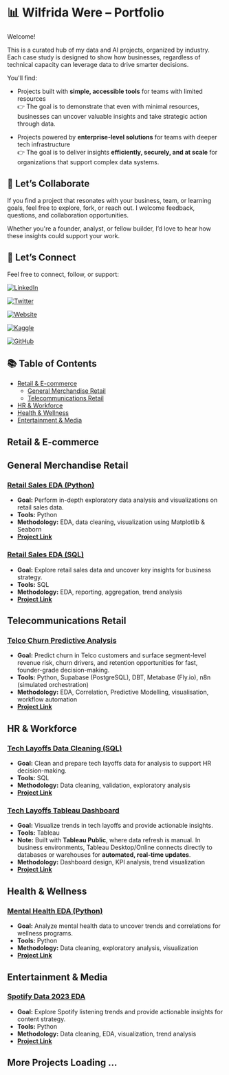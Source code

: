 # 📊 Wilfrida Were – Portfolio

Welcome!  

This is a curated hub of my data and AI projects, organized by industry. Each case study is designed to show how businesses, regardless of technical capacity can leverage data to drive smarter decisions.

You'll find:

- Projects built with **simple, accessible tools** for teams with limited resources  
  👉 The goal is to demonstrate that even with minimal resources, businesses can uncover valuable insights and take strategic action through data.

- Projects powered by **enterprise-level solutions** for teams with deeper tech infrastructure  
  👉 The goal is to deliver insights **efficiently, securely, and at scale** for organizations that support complex data systems.

## 💬 Let’s Collaborate

If you find a project that resonates with your business, team, or learning goals, feel free to explore, fork, or reach out. I welcome feedback, questions, and collaboration opportunities.

Whether you're a founder, analyst, or fellow builder, I’d love to hear how these insights could support your work.

## 🔗 Let’s Connect  

Feel free to connect, follow, or support:  

[![LinkedIn](https://img.shields.io/badge/LinkedIn-Connect-blue?style=flat&logo=linkedin)](https://linkedin.com/in/wilfridawere/)  

[![Twitter](https://img.shields.io/badge/X-Follow-black?style=flat&logo=twitter)](https://x.com/wilfridawere)  

[![Website](https://img.shields.io/badge/Website-Visit-orange?style=flat&logo=google-chrome)](https://www.wilfridawere.com/)  

[![Kaggle](https://img.shields.io/badge/Kaggle-Follow-blue?style=flat&logo=kaggle)](https://kaggle.com/wilfridawere)  

[![GitHub](https://img.shields.io/badge/GitHub-Projects-black?style=flat&logo=github)](https://github.com/Wilfrida-Were)  


## 📚 Table of Contents
- [Retail & E-commerce](#retail-e-commerce)
  - [General Merchandise Retail](#general) 
  - [Telecommunications Retail](#telecommunications)
- [HR & Workforce](#hr-workforce)
- [Health & Wellness](#health-wellness)
- [Entertainment & Media](#entertainment-media)



<a name="retail-e-commerce"></a>
## Retail & E-commerce

<a name="general"></a>
## General Merchandise Retail

### **[Retail Sales EDA (Python)](https://github.com/Wilfrida-Were/Retail-Sales-EDA-in-Python/blob/main/README.md)**
- **Goal:** Perform in-depth exploratory data analysis and visualizations on retail sales data.  
- **Tools:** Python  
- **Methodology:** EDA, data cleaning, visualization using Matplotlib & Seaborn  
- **[Project Link](https://github.com/Wilfrida-Were/Retail-Sales-EDA-in-Python/blob/main/README.md)**


### **[Retail Sales EDA (SQL)](https://github.com/Wilfrida-Were/Retail-Sales-EDA-in-SQL/blob/main/README.md)**
- **Goal:** Explore retail sales data and uncover key insights for business strategy.  
- **Tools:** SQL  
- **Methodology:** EDA, reporting, aggregation, trend analysis  
- **[Project Link](https://github.com/Wilfrida-Were/Retail-Sales-EDA-in-SQL/blob/main/README.md)**  


<a name="telecommunications"></a>
## Telecommunications Retail

### **[Telco Churn Predictive Analysis](https://github.com/Wilfrida-Were/Telco-Churn-Predictive-Analysis/blob/main/README.md)**
- **Goal:** Predict churn in Telco customers and surface segment-level revenue risk, churn drivers, and retention opportunities for fast, founder-grade decision-making. 
- **Tools:** Python, Supabase (PostgreSQL), DBT, Metabase (Fly.io), n8n (simulated orchestration)
- **Methodology:** EDA, Correlation, Predictive Modelling, visualisation, workflow automation
- **[Project Link](https://github.com/Wilfrida-Were/Telco-Churn-Predictive-Analysis/blob/main/README.md)**

<a name="hr-workforce"></a>
## HR & Workforce

### **[Tech Layoffs Data Cleaning (SQL)](https://github.com/Wilfrida-Were/Tech-Layoffs-Data-Cleaning-in-SQL/blob/main/README.md)**
- **Goal:** Clean and prepare tech layoffs data for analysis to support HR decision-making.  
- **Tools:** SQL  
- **Methodology:** Data cleaning, validation, exploratory analysis  
- **[Project Link](https://github.com/Wilfrida-Were/Tech-Layoffs-Data-Cleaning-in-SQL/blob/main/README.md)**

### **[Tech Layoffs Tableau Dashboard](https://github.com/Wilfrida-Were/Tech-Layoffs-Data-Cleaning-in-SQL/blob/main/README.md)**
- **Goal:** Visualize trends in tech layoffs and provide actionable insights.  
- **Tools:** Tableau  
- **Note:** Built with **Tableau Public**, where data refresh is manual. In business environments, Tableau Desktop/Online connects directly to databases or warehouses for **automated, real-time updates**.  
- **Methodology:** Dashboard design, KPI analysis, trend visualization  
- **[Project Link](https://github.com/Wilfrida-Were/Tech-Layoffs-Data-Cleaning-in-SQL/blob/main/README.md)**


<a name="health-wellness"></a>
## Health & Wellness

### **[Mental Health EDA (Python)](https://github.com/Wilfrida-Were/Mental-Health-EDA/blob/main/README.md)**
- **Goal:** Analyze mental health data to uncover trends and correlations for wellness programs.  
- **Tools:** Python  
- **Methodology:** Data cleaning, exploratory analysis, visualization  
- **[Project Link](https://github.com/Wilfrida-Were/Mental-Health-EDA/blob/main/README.md)**


<a name="entertainment-media"></a>
## Entertainment & Media

### **[Spotify Data 2023 EDA](https://github.com/Wilfrida-Were/Spotify-data-2023-EDA/blob/main/README.md)**
- **Goal:** Explore Spotify listening trends and provide actionable insights for content strategy.  
- **Tools:** Python  
- **Methodology:** Data cleaning, EDA, visualization, trend analysis  
- **[Project Link](https://github.com/Wilfrida-Were/Spotify-data-2023-EDA/blob/main/README.md)** 

 
## More Projects Loading ...

